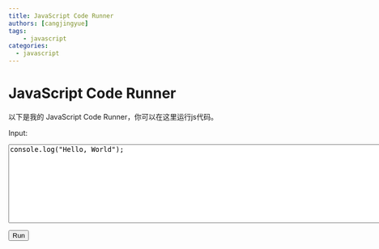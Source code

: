 ```yaml
---
title: JavaScript Code Runner
authors: [cangjingyue]
tags: 
    - javascript
categories:
  - javascript
---
```


# JavaScript Code Runner

以下是我的 JavaScript Code Runner，你可以在这里运行js代码。

<label for="codeInput">Input:</label>
<textarea id="codeInput" rows="10" cols="100" placeholder="Enter JavaScript code here...">
console.log("Hello, World");
</textarea>

<button id="runButton">Run</button>

<div id="output"></div>

